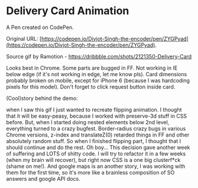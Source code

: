 # Delivery Card Animation

A Pen created on CodePen.

Original URL: [https://codepen.io/Divjot-Singh-the-encoder/pen/ZYGPyad](https://codepen.io/Divjot-Singh-the-encoder/pen/ZYGPyad).

Source gif by Ramotion - https://dribbble.com/shots/2121350-Delivery-Card

Looks best in Chrome. Some parts are bugged in FF. Not working in IE below edge (if it's not working in edge, let me know pls). Card dimensions probably broken on mobile, except for iPhone 6 (because I was hardcoding pixels for this model). Don't forget to click request button inside card.

(Cool)story behind the demo:

when I saw this gif I just wanted to recreate flipping animation. I thought that it will be easy-peasy, because I worked with preserve-3d stuff in CSS before. But, when I started doing nested elements below 2nd level, everything turned to a crazy bugfest. Border-radius crazy bugs in various Chrome versions, z-index and translateZ(0) retarded things in FF and other absolutely random stuff. So when I finished flipping part, I thought that I should continue and do the rest. Oh boy... This decision gave another week of suffering and LOTS of shitty code. I will try to refactor it in a few weeks (when my brain will recover), but right now CSS is a one big clusterf*ck (shame on me!). And google maps is an another story, I was working with them for the first time, so it's more like a brainless composition of SO answers and google API docs.

